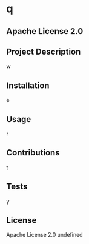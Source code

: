 # q
## Apache License 2.0
## Project Description
w
## Installation
e
## Usage
r
## Contributions
t
## Tests
y
## License
Apache License 2.0
undefined

